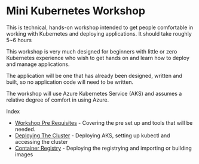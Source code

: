 # Mini Kubernetes Workshop

This is technical, hands-on workshop intended to get people comfortable in working with Kubernetes and deploying applications. It should take roughly 5~6 hours

This workshop is very much designed for beginners with little or zero Kubernetes experience who wish to get hands on and learn how to deploy and manage applications.

The application will be one that has already been designed, written and built, so no application code will need to be written. 

The workshop will use Azure Kubernetes Service (AKS) and assumes a relative degree of comfort in using Azure.

Index

- [Workshop Pre Requisites](00-pre-reqs/readme.md) - Covering the pre set up and tools that will be needed.
- [Deploying The Cluster](01-cluster/readme.md) - Deploying AKS, setting up kubectl and accessing the cluster
- [Container Registry](02-container-registry/readme.md) - Deploying the registrying and importing or building images
